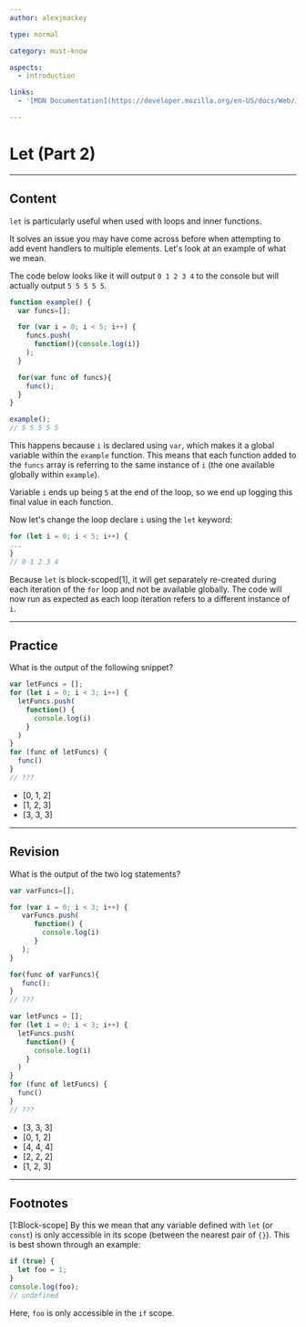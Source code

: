 ```yaml
---
author: alexjmackey

type: normal

category: must-know

aspects:
  - introduction

links:
  - '[MDN Documentation](https://developer.mozilla.org/en-US/docs/Web/JavaScript/Reference/Statements/let){website}'

---
```

# Let (Part 2)

---
## Content

`let` is particularly useful when used with loops and inner functions.

It solves an issue you may have come across before when attempting to add event handlers to multiple elements. Let's look at an example of what we mean. 

The code below looks like it will output `0 1 2 3 4` to the console but will actually output `5 5 5 5 5`.

```javascript
function example() {
  var funcs=[];

  for (var i = 0; i < 5; i++) {
    funcs.push(
      function(){console.log(i)}
    );
  }

  for(var func of funcs){
    func();
  }
}

example();
// 5 5 5 5 5
```

This happens because `i` is declared using `var`, which makes it a global variable within the `example` function. This means that each function added to the `funcs` array is referring to the same instance of `i` (the one available globally within `example`).

Variable `i` ends up being `5` at the end of the loop, so we end up logging this final value in each function.

Now let's change the loop declare `i` using the `let` keyword:

```javascript
for (let i = 0; i < 5; i++) {
...
}
// 0 1 2 3 4
```

Because `let` is block-scoped[1], it will get separately re-created during each iteration of the `for` loop and not be available globally. The code will now run as expected as each loop iteration refers to a different instance of `i`.

---
## Practice

What is the output of the following snippet?

```javascript
var letFuncs = [];
for (let i = 0; i < 3; i++) {
  letFuncs.push(
    function() {
      console.log(i)
    }
  )
}
for (func of letFuncs) {
  func()
}
// ???

```

* [0, 1, 2]
* [1, 2, 3]
* [3, 3, 3]

---
## Revision

What is the output of the two log statements?

```javascript
var varFuncs=[];

for (var i = 0; i < 3; i++) {
   varFuncs.push(
      function() {
        console.log(i)
      }
   );
}

for(func of varFuncs){
   func();
}
// ???

var letFuncs = [];
for (let i = 0; i < 3; i++) {
  letFuncs.push(
    function() {
      console.log(i)
    }
  )
}
for (func of letFuncs) {
  func()
}
// ???
```

* [3, 3, 3]
* [0, 1, 2]
* [4, 4, 4]
* [2, 2, 2]
* [1, 2, 3]

---
## Footnotes

[1:Block-scope]
By this we mean that any variable defined with `let` (or `const`) is only accessible in its scope (between the nearest pair of `{}`). This is best shown through an example:

```js
if (true) {
  let foo = 1;
}
console.log(foo);
// undefined
```

Here, `foo` is only accessible in the `if` scope.
